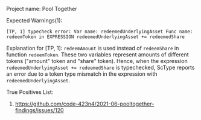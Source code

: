 Project name: Pool Together

Expected Warnings(1):

`[TP, 1] typecheck error: Var name: redeemedUnderlyingAsset Func name: redeemToken in EXPRESSION redeemedUnderlyingAsset += redeemedShare`

Explanation for [TP, 1]: `redeemAmount` is used instead of `redeemShare` in function `redeemToken`. 
These two variables represent amounts of different tokens ("amount" token and "share" token). 
Hence, when the expression `redeemedUnderlyingAsset += redeemedShare` is typechecked, ScType reports an error due to a token type mismatch in the expression with `redeemedUnderlyingAsset`.

True Positives List:
1) https://github.com/code-423n4/2021-06-pooltogether-findings/issues/120

